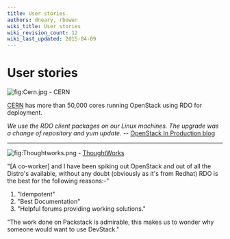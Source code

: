 ```yaml
---
title: User stories
authors: dneary, rbowen
wiki_title: User stories
wiki_revision_count: 12
wiki_last_updated: 2015-04-09
---
```


# User stories

![](Cern.jpg "fig:Cern.jpg") - CERN

[CERN](http://openstack-in-production.blogspot.com/) has more than 50,000 cores running OpenStack using RDO for deployment.

*We use the RDO client packages on our Linux machines. The upgrade was a change of repository and yum update.* -- [OpenStack In Production blog](http://openstack-in-production.blogspot.com/)

------------------------------------------------------------------------

![](Thoughtworks.png "fig:Thoughtworks.png") - [ThoughtWorks](http://thoughtworks.com)

"[A co-worker] and I have been spiking out OpenStack and out of all the Distro's available, without any doubt (obviously as it's from Redhat) RDO is the best for the following reasons:-"

1.  "Idempotent"
2.  "Best Documentation"
3.  "Helpful forums providing working solutions."

"The work done on Packstack is admirable, this makes us to wonder why someone would want to use DevStack."
